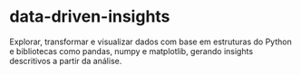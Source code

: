 # data-driven-insights
Explorar, transformar e visualizar dados com base em estruturas do Python e bibliotecas como pandas, numpy e matplotlib, gerando insights descritivos a partir da análise.
